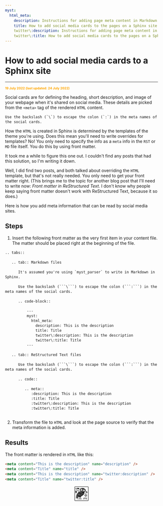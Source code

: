 ```yaml
---
myst:
  html_meta:
    description: Instructions for adding page meta content in Markdown and ReStructured text files for a Sphinx site
    title: How to add social media cards to the pages on a Sphinx site
    twitter\:description: Instructions for adding page meta content in Markdown and ReStructured text files for a Sphinx site
    twitter\:title: How to add social media cards to the pages on a Sphinx site
---
```


# How to add social media cards to a Sphinx site

<hr/>
<p style="font-weight:bold;font-size:75%;color:orange">19 July 2022 (last updated: 24 July 2022)</p>

Social cards are for defining the heading, short description, and image of your webpage when it's shared on social media. These details are picked from the `<meta>` tag of the rendered `HTML` content.

```{admonition} TL;DR
Use the backslash (`\`) to escape the colon (`:`) in the meta names of the social cards.
```

How the `HTML` is created in Sphinx is determined by the templates of the theme you're using. Does this mean you'll need to write overrides for templates? No! You only need to specify the info as a `meta` info in the `RST` or `MD` file itself. You do this by using front matter.

It took me a while to figure this one out. I couldn't find any posts that had this solution, so I'm writing it down.

Well, I did find two posts, and both talked about overriding the `HTML` template, but that's not really needed. You only need to get your front matter right. (This brings me to the topic for another blog post that I'll need to write now: _Front matter in ReStructured Text_. I don't know why people keep saying front matter doesn't work with ReStructured Text, because it so does.)

Here is how you add meta information that can be read by social media sites.

## Steps

1. Insert the following front matter as the very first item in your content file. The matter should be placed right at the beginning of the file.

  ````{eval-rst}
  .. tabs::

     .. tab:: Markdown files

        It's assumed you're using `myst_parser` to write in Markdown in Sphinx.
      
        Use the backslash (```\```) to escape the colon (```:```) in the meta names of the social cards.
      
        .. code-block:: 
      
            ---
            myst:
              html_meta:
                description: This is the description
                title: Title
                twitter\:description: This is the description
                twitter\:title: Title
            ---
      
     .. tab:: ReStructured Text files

        Use the backslash (```\```) to escape the colon (```:```) in the meta names of the social cards.
      
        .. code:: 
      
           .. meta::
              :description: This is the description
              :title: Title
              :twitter\:description: This is the description
              :twitter\:title: Title
      
  ````

2. Transform the file to `HTML` and look at the page source to verify that the meta information is added.

## Results

The front matter is rendered in `HTML` like this:

```html
<meta content="This is the description" name="description" />
<meta content="Title" name="title" />
<meta content="This is the description" name="twitter:description" />
<meta content="Title" name="twitter:title" />
```

<img src="_static/s_1_600.jpg" alt="site logo" style="display: block; margin-left: auto; margin-right: auto; width:10%;">